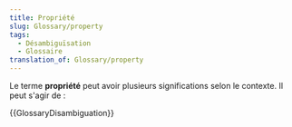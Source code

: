 ```yaml
---
title: Propriété
slug: Glossary/property
tags:
  - Désambiguïsation
  - Glossaire
translation_of: Glossary/property
---
```


Le terme **propriété** peut avoir plusieurs significations selon le contexte. Il peut s'agir de :

{{GlossaryDisambiguation}}
